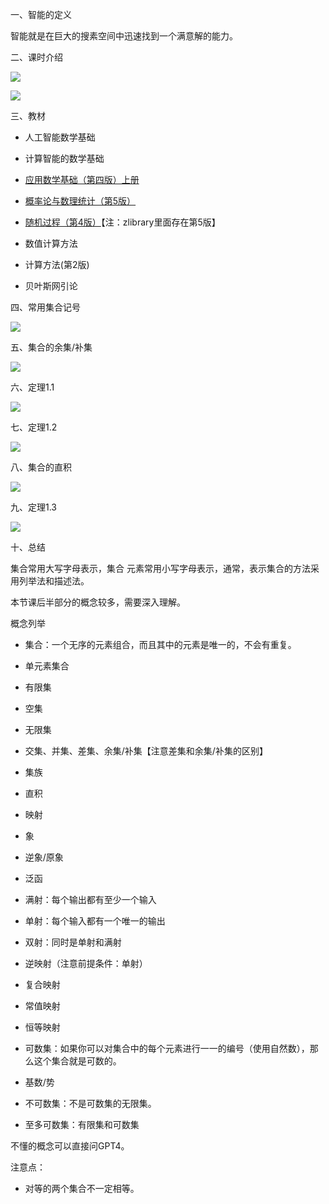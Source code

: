一、智能的定义

智能就是在巨大的搜素空间中迅速找到一个满意解的能力。

二、课时介绍

![](https://vip2.loli.io/2023/09/13/5HtZU47q3WiQTfX.webp)

![](https://vip2.loli.io/2023/09/13/7k1qyRu4Np6tOcL.webp)


三、教材

- 人工智能数学基础

- 计算智能的数学基础

- [应用数学基础（第四版）上册](https://ftp.gujiakai.top/计算智能数学基础/pdf/book01.pdf)

- [概率论与数理统计（第5版）](https://ftp.gujiakai.top/计算智能数学基础/pdf/book02.pdf)

- [随机过程（第4版）](https://ftp.gujiakai.top/计算智能数学基础/pdf/book03.pdf)【注：zlibrary里面存在第5版】

- 数值计算方法

- 计算方法(第2版)

- 贝叶斯网引论

四、常用集合记号

![](https://vip2.loli.io/2023/09/13/drmGxJoEljMFQ5H.webp)

五、集合的余集/补集

![](https://vip2.loli.io/2023/09/13/znVwUGgCcRxho9f.webp)

六、定理1.1

![](https://vip2.loli.io/2023/09/13/1SwaGWNqlodrUPI.webp)

七、定理1.2

![](https://vip2.loli.io/2023/09/13/EH4c6dSKVl3sTjy.webp)

八、集合的直积

![](https://vip2.loli.io/2023/09/13/vk9lia5mHUpz6jS.webp)

九、定理1.3

![](https://vip2.loli.io/2023/09/13/82mZehcYfBEVuQA.webp)

十、总结

集合常用大写字母表示，集合 元素常用小写字母表示，通常，表示集合的方法采用列举法和描述法。

本节课后半部分的概念较多，需要深入理解。

概念列举

- 集合：一个无序的元素组合，而且其中的元素是唯一的，不会有重复。

- 单元素集合

- 有限集

- 空集

- 无限集

- 交集、并集、差集、余集/补集【注意差集和余集/补集的区别】

- 集族

- 直积

- 映射

- 象

- 逆象/原象

- 泛函

- 满射：每个输出都有至少一个输入

- 单射：每个输入都有一个唯一的输出

- 双射：同时是单射和满射

- 逆映射（注意前提条件：单射）

- 复合映射

- 常值映射

- 恒等映射

- 可数集：如果你可以对集合中的每个元素进行一一的编号（使用自然数），那么这个集合就是可数的。

- 基数/势

- 不可数集：不是可数集的无限集。

- 至多可数集：有限集和可数集

不懂的概念可以直接问GPT4。

注意点：

- 对等的两个集合不一定相等。
